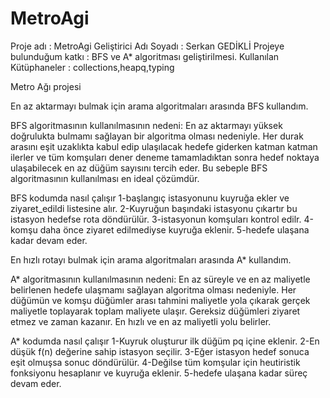 # MetroAgi
Proje adı : MetroAgi
Geliştirici Adı Soyadı : Serkan GEDİKLİ
Projeye bulunduğum katkı : BFS ve A* algoritması geliştirilmesi.
Kullanılan Kütüphaneler : collections,heapq,typing

Metro Ağı projesi 

En az aktarmayı bulmak için arama algoritmaları arasında BFS kullandım.

BFS algoritmasının kullanılmasının nedeni: 
En az aktarmayı yüksek doğrulukta bulmamı sağlayan bir algoritma olması nedeniyle.
Her durak arasını eşit uzaklıkta kabul edip ulaşılacak hedefe giderken katman katman ilerler ve
tüm komşuları dener deneme tamamladıktan sonra hedef noktaya ulaşabilecek en az düğüm sayısını tercih eder.
Bu sebeple BFS algoritmasının kullanılması en ideal çözümdür.

BFS kodumda nasıl çalışır
1-başlangıç istasyonunu kuyruğa ekler ve ziyaret_edildi listesine alır.
2-Kuyruğun başındaki istasyonu çıkartır bu istasyon hedefse rota döndürülür.
3-istasyonun komşuları kontrol edilr.
4-komşu daha önce ziyaret edilmediyse kuyruğa eklenir.
5-hedefe ulaşana kadar devam eder.


En hızlı rotayı bulmak için arama algoritmaları arasında A* kullandım.

A* algoritmasının kullanılmasının nedeni:
En az süreyle ve en az maliyetle belirlenen hedefe ulaşmamı sağlayan algoritma olması nedeniyle.
Her düğümün ve komşu düğümler arası tahmini maliyetle yola çıkarak gerçek maliyetle toplayarak toplam maliyete ulaşır.
Gereksiz düğümleri ziyaret etmez ve zaman kazanır.
En hızlı ve en az maliyetli yolu belirler.

A* kodumda nasıl çalışır
1-Kuyruk oluşturur ilk düğüm pq içine eklenir.
2-En düşük f(n) değerine sahip istasyon seçilir.
3-Eğer istasyon hedef sonuca eşit olmuşsa sonuc döndürülür.
4-Değilse tüm komşular için heutiristik fonksiyonu hesaplanır ve kuyruğa eklenir.
5-hedefe ulaşana kadar süreç devam eder.

